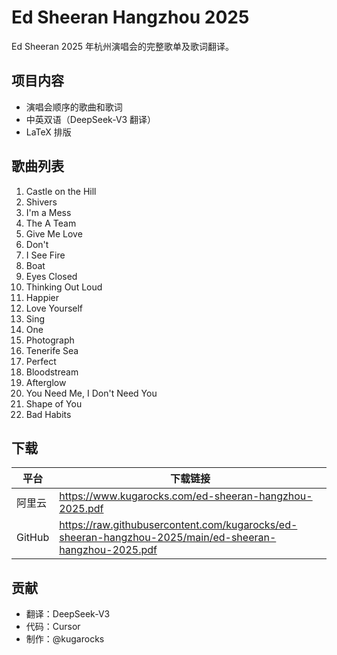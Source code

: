 # Ed Sheeran Hangzhou 2025

Ed Sheeran 2025 年杭州演唱会的完整歌单及歌词翻译。

## 项目内容

- 演唱会顺序的歌曲和歌词
- 中英双语（DeepSeek-V3 翻译）
- LaTeX 排版

## 歌曲列表

1. Castle on the Hill
2. Shivers
3. I'm a Mess
4. The A Team
5. Give Me Love
6. Don't
7. I See Fire
8. Boat
9. Eyes Closed
10. Thinking Out Loud
11. Happier
12. Love Yourself
13. Sing
14. One
15. Photograph
16. Tenerife Sea
17. Perfect
18. Bloodstream
19. Afterglow
20. You Need Me, I Don't Need You
21. Shape of You
22. Bad Habits

## 下载

| 平台 | 下载链接 |
| --- | --- |
| 阿里云 | https://www.kugarocks.com/ed-sheeran-hangzhou-2025.pdf |
| GitHub | https://raw.githubusercontent.com/kugarocks/ed-sheeran-hangzhou-2025/main/ed-sheeran-hangzhou-2025.pdf |

## 贡献

- 翻译：DeepSeek-V3
- 代码：Cursor
- 制作：@kugarocks

